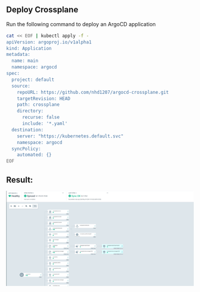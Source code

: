 ## Deploy Crossplane

Run the following command to deploy an ArgoCD application 
```bash
cat << EOF | kubectl apply -f - 
apiVersion: argoproj.io/v1alpha1
kind: Application
metadata:
  name: main
  namespace: argocd
spec:
  project: default
  source:
    repoURL: https://github.com/nhd1207/argocd-crossplane.git
    targetRevision: HEAD
    path: crossplane
    directory:
      recurse: false
      include: '*.yaml'
  destination:
    server: "https://kubernetes.default.svc"
    namespace: argocd
  syncPolicy:
    automated: {}
EOF
```

## Result:

![ArgoCD application](./asset/image.png)